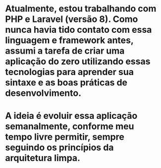 # Atualmente, estou trabalhando com PHP e Laravel (versão 8). Como nunca havia tido contato com essa linguagem e framework antes, assumi a tarefa de criar uma aplicação do zero utilizando essas tecnologias para aprender sua sintaxe e as boas práticas de desenvolvimento.

# A ideia é evoluir essa aplicação semanalmente, conforme meu tempo livre permitir, sempre seguindo os princípios da arquitetura limpa.